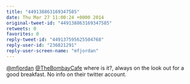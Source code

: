 ```yaml
---
title: "449138863169347585"
date: Thu Mar 27 11:00:24 +0000 2014
original-tweet-id: "449138863169347585"
retweets: 0
favorites: 0
reply-tweet-id: "449137595625504768"
reply-user-id: "236821291"
reply-user-screen-name: "mfjordan"
---
```

<a href="https://twitter.com/mfjordan">@mfjordan</a> <a href="https://twitter.com/TheBombayCafe">@TheBombayCafe</a> where is it?, always on the look out for a good breakfast. No info on their twitter account.
